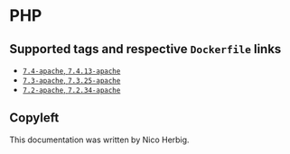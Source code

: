 # PHP

## Supported tags and respective `Dockerfile` links

-	[`7.4-apache`, `7.4.13-apache`](https://github.com/nicoherbigio/docker-php/blob/master/7.4/debian/apache/default/Dockerfile)
-	[`7.3-apache`, `7.3.25-apache`](https://github.com/nicoherbigio/docker-php/blob/master/7.3/debian/apache/default/Dockerfile)
-	[`7.2-apache`, `7.2.34-apache`](https://github.com/nicoherbigio/docker-php/blob/master/7.2/debian/apache/default/Dockerfile)

## Copyleft

This documentation was written by Nico Herbig.
